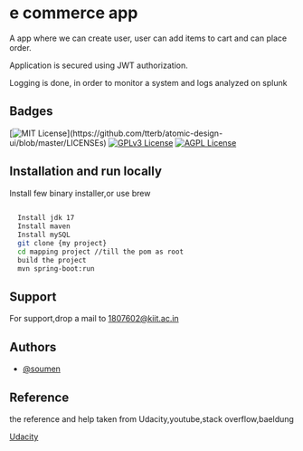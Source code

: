 
# e commerce app

A app where we can create user, user can add items to cart and can place order.

Application is secured using JWT authorization.

 Logging is done, in order to monitor a system and logs analyzed on splunk
## Badges


[![MIT License](https://img.shields.io/apm/l/atomic-design-ui.svg?)](https://github.com/tterb/atomic-design-ui/blob/master/LICENSEs)
[![GPLv3 License](https://img.shields.io/badge/License-GPL%20v3-yellow.svg)](https://opensource.org/licenses/)
[![AGPL License](https://img.shields.io/badge/license-AGPL-blue.svg)](http://www.gnu.org/licenses/agpl-3.0)


## Installation and run locally

Install few binary installer,or use brew

```bash
  
  Install jdk 17
  Install maven
  Install mySQL
  git clone {my project}
  cd mapping project //till the pom as root
  build the project
  mvn spring-boot:run


```
    
## Support

For support,drop a mail to 1807602@kiit.ac.in


## Authors

- [@soumen](https://github.com/soumen72)


## Reference


the reference and help taken from Udacity,youtube,stack overflow,baeldung

[Udacity](https://www.udacity.com/course/java-developer-nanodegree--nd035)

